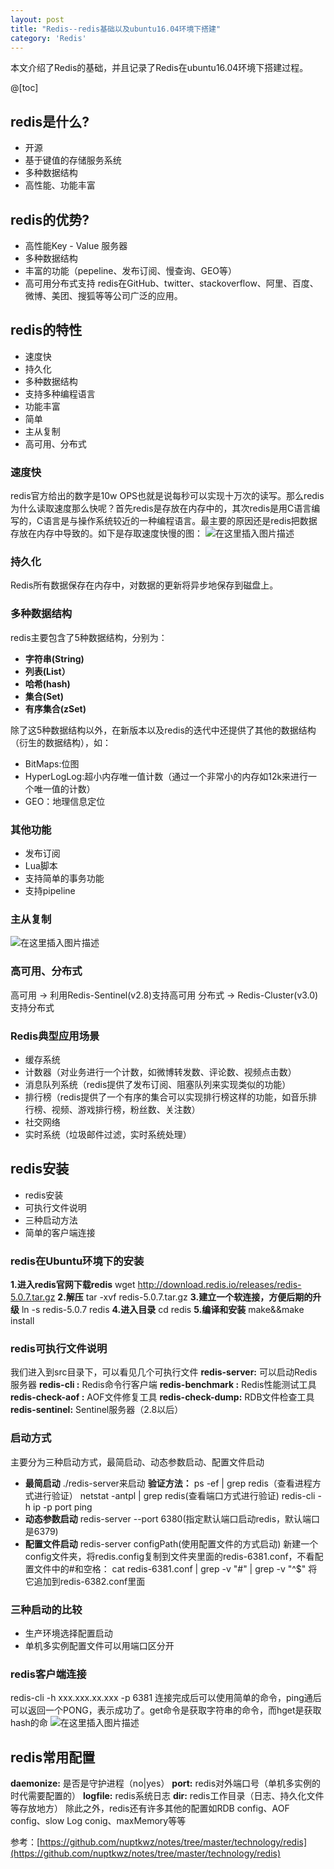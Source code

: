 ```yaml
---
layout: post
title: "Redis--redis基础以及ubuntu16.04环境下搭建"
category: 'Redis'
---
```


本文介绍了Redis的基础，并且记录了Redis在ubuntu16.04环境下搭建过程。

@[toc]
## redis是什么?
 - 开源
 - 基于键值的存储服务系统
 - 	多种数据结构
 - 高性能、功能丰富
## redis的优势?
 - 高性能Key - Value 服务器
 - 多种数据结构
 - 丰富的功能（pepeline、发布订阅、慢查询、GEO等）
 - 高可用分布式支持
redis在GitHub、twitter、stackoverflow、阿里、百度、微博、美团、搜狐等等公司广泛的应用。
## redis的特性
 - 速度快
 - 持久化
 - 多种数据结构
 - 支持多种编程语言
 - 功能丰富
 - 简单
 - 主从复制
 - 高可用、分布式
### 速度快
redis官方给出的数字是10w OPS也就是说每秒可以实现十万次的读写。那么redis为什么读取速度那么快呢？首先redis是存放在内存中的，其次redis是用C语言编写的，C语言是与操作系统较近的一种编程语言。最主要的原因还是redis把数据存放在内存中导致的。如下是存取速度快慢的图：
![在这里插入图片描述](https://img-blog.csdnimg.cn/20191226224354795.png?x-oss-process=image/watermark,type_ZmFuZ3poZW5naGVpdGk,shadow_10,text_aHR0cHM6Ly9ibG9nLmNzZG4ubmV0L3NpbmF0XzIyNzk3NDI5,size_16,color_FFFFFF,t_70)
### 持久化
Redis所有数据保存在内存中，对数据的更新将异步地保存到磁盘上。
### 多种数据结构
redis主要包含了5种数据结构，分别为：
 - **字符串(String)**
 - **列表(List）**
 - **哈希(hash)**
 - **集合(Set)**
 - **有序集合(zSet)**

除了这5种数据结构以外，在新版本以及redis的迭代中还提供了其他的数据结构（衍生的数据结构），如：

 - BitMaps:位图
 - HyperLogLog:超小内存唯一值计数（通过一个非常小的内存如12k来进行一个唯一值的计数）
 - GEO：地理信息定位
### 其他功能
 - 发布订阅
 - Lua脚本
 - 支持简单的事务功能
 - 支持pipeline
### 主从复制
![在这里插入图片描述](https://img-blog.csdnimg.cn/20191227204539150.png?x-oss-process=image/watermark,type_ZmFuZ3poZW5naGVpdGk,shadow_10,text_aHR0cHM6Ly9ibG9nLmNzZG4ubmV0L3NpbmF0XzIyNzk3NDI5,size_16,color_FFFFFF,t_70)
### 高可用、分布式
高可用     ->   利用Redis-Sentinel(v2.8)支持高可用
分布式     ->   Redis-Cluster(v3.0)支持分布式
### Redis典型应用场景
 - 缓存系统
 - 计数器（对业务进行一个计数，如微博转发数、评论数、视频点击数）
 - 消息队列系统（redis提供了发布订阅、阻塞队列来实现类似的功能）
 - 排行榜（redis提供了一个有序的集合可以实现排行榜这样的功能，如音乐排行榜、视频、游戏排行榜，粉丝数、关注数）
 - 社交网络
 - 实时系统（垃圾邮件过滤，实时系统处理）
## redis安装
 - redis安装
 - 可执行文件说明
 - 三种启动方法
 - 简单的客户端连接
### redis在Ubuntu环境下的安装
**1.进入redis官网下载redis**
wget http://download.redis.io/releases/redis-5.0.7.tar.gz
**2.解压**
tar -xvf redis-5.0.7.tar.gz
**3.建立一个软连接，方便后期的升级**
ln -s redis-5.0.7 redis
**4.进入目录**
cd redis
**5.编译和安装**
make&&make install

### redis可执行文件说明
我们进入到src目录下，可以看见几个可执行文件
**redis-server:**  可以启动Redis服务器
**redis-cli :**   Redis命令行客户端
**redis-benchmark :**   Redis性能测试工具
**redis-check-aof :**  AOF文件修复工具
**redis-check-dump:** RDB文件检查工具
**redis-sentinel:** Sentinel服务器（2.8以后）
### 启动方式
主要分为三种启动方式，最简启动、动态参数启动、配置文件启动
 - **最简启动**
./redis-server来启动
**验证方法：**
ps -ef | grep redis（查看进程方式进行验证）
netstat -antpl | grep redis(查看端口方式进行验证)
redis-cli -h ip -p port ping
 - **动态参数启动**
redis-server --port 6380(指定默认端口启动redis，默认端口是6379)
 - **配置文件启动**
redis-server configPath(使用配置文件的方式启动)
新建一个config文件夹，将redis.config复制到文件夹里面的redis-6381.conf，不看配置文件中的#和空格：
cat redis-6381.conf | grep -v "#" | grep -v "^$"
将它追加到redis-6382.conf里面
### 三种启动的比较
 - 生产环境选择配置启动
 - 单机多实例配置文件可以用端口区分开
### redis客户端连接
redis-cli -h xxx.xxx.xx.xxx -p 6381
连接完成后可以使用简单的命令，ping通后可以返回一个PONG，表示成功了。get命令是获取字符串的命令，而hget是获取hash的命
![在这里插入图片描述](https://img-blog.csdnimg.cn/20191229142302488.png?x-oss-process=image/watermark,type_ZmFuZ3poZW5naGVpdGk,shadow_10,text_aHR0cHM6Ly9ibG9nLmNzZG4ubmV0L3NpbmF0XzIyNzk3NDI5,size_16,color_FFFFFF,t_70)
## redis常用配置
**daemonize:**  是否是守护进程（no|yes）
**port:** redis对外端口号（单机多实例的时代需要配置的）
**logfile:** redis系统日志
**dir:** redis工作目录（日志、持久化文件等存放地方）
除此之外，redis还有许多其他的配置如RDB config、AOF config、slow Log conig、maxMemory等等

参考：[https://github.com/nuptkwz/notes/tree/master/technology/redis](https://github.com/nuptkwz/notes/tree/master/technology/redis)




